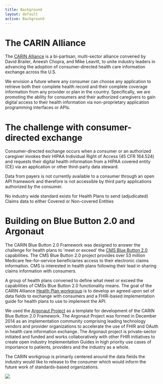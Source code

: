 ```yaml
---
title: Background
layout: default
active: Background
---
```


# The CARIN Alliance
The [CARIN Alliance](https://www.carinalliance.com/) is a bi-partisan, multi-sector alliance convened by David Brailer, Aneesh Chopra, and Mike Leavitt, to unite industry leaders in advancing the adoption of consumer-directed health care information exchange across the U.S. 

We envision a future where any consumer can choose any application to retrieve both their complete health record and their complete coverage information from any provider or plan in the country. Specifically, we are promoting the ability for consumers and their authorized caregivers to gain digital access to their health information via non-proprietary application programming interfaces or APIs.

# The challenge with consumer-directed exchange
Consumer-directed exchange occurs when a consumer or an authorized caregiver invokes their HIPAA Individual Right of Access (45 CFR  164.524) and requests their digital health information from a HIPAA covered entity (CE) via an application or other third-party data steward.

Data from payers is not currently available to a consumer through an open API framework and therefore is not accessible by third party applications authorized by the consumer. 

No industry wide standard exists for Health Plans to send (adjudicated) Claims data to either Covered or Non-covered Entities

# Building on Blue Button 2.0 and Argonaut


The CARIN Blue Button 2.0 Framework was designed to answer the challenge for health plans to 'meet or exceed' the [CMS Blue Button 2.0](https://bluebutton.cms.gov/) capabilities. The CMS Blue Button 2.0 project provides over 53 million Medicare fee-for-service beneficiaries access to their electronic claims information. CMS is interested in health plans following their lead in sharing claims information with consumers.

A group of health plans  convened  to define what meet or exceed the capabilities of CMSs Blue Button 2.0 functionality means. The goal of the CARIN Alliance [Health Plan workgroup](https://www.carinalliance.com/our-work/health-plan/)  is to develop an agreed upon set of data fields to exchange with consumers and a FHIR-based implementation guide for health plans to use to implement the API. 

We used the [Argonaut Project](http://argonautwiki.hl7.org/index.php?title=Main_Page) as a template for development of the CARIN Blue Button 2.0 Framework. The Argonaut Project was formed in December 2014 as an implementation community comprising leading technology vendors and provider organizations to accelerate the use of FHIR and OAuth in health care information exchange. The Argonaut project is private-sector initiated and funded and works collaboratively with other FHIR initiatives to create open industry Implementation Guides in high priority use cases of importance to patients, providers and the industry as a whole. 

The CARIN workgroup is primarily centered around the data fields the industry would like to release to the consumer which would inform the future work of standards-based organizations. 

![](https://confluence.hl7.org/download/attachments/51225564/Common%20Payer%20Consumer%20Data%20Set%20%28CPCDS%29%20v1.0.JPG?version=1&modificationDate=1557853639390&api=v2)

